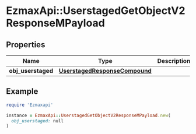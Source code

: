 # EzmaxApi::UserstagedGetObjectV2ResponseMPayload

## Properties

| Name | Type | Description | Notes |
| ---- | ---- | ----------- | ----- |
| **obj_userstaged** | [**UserstagedResponseCompound**](UserstagedResponseCompound.md) |  |  |

## Example

```ruby
require 'Ezmaxapi'

instance = EzmaxApi::UserstagedGetObjectV2ResponseMPayload.new(
  obj_userstaged: null
)
```


